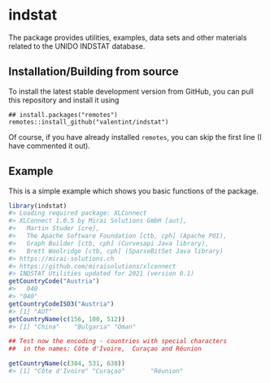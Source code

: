 
<!-- README.md is generated from README.Rmd. Please edit that file -->

# indstat

The package provides utilities, examples, data sets and other materials
related to the UNIDO INDSTAT database.

## Installation/Building from source

To install the latest stable development version from GitHub, you can
pull this repository and install it using

    ## install.packages("remotes")
    remotes::install_github("valentint/indstat")

Of course, if you have already installed `remotes`, you can skip the
first line (I have commented it out).

## Example

This is a simple example which shows you basic functions of the package.

``` r
library(indstat)
#> Loading required package: XLConnect
#> XLConnect 1.0.5 by Mirai Solutions GmbH [aut],
#>   Martin Studer [cre],
#>   The Apache Software Foundation [ctb, cph] (Apache POI),
#>   Graph Builder [ctb, cph] (Curvesapi Java library),
#>   Brett Woolridge [ctb, cph] (SparseBitSet Java library)
#> https://mirai-solutions.ch
#> https://github.com/miraisolutions/xlconnect
#> INDSTAT Utilities updated for 2021 (version 0.1)
getCountryCode("Austria")
#>   040 
#> "040"
getCountryCodeISO3("Austria")
#> [1] "AUT"
getCountryName(c(156, 100, 512))
#> [1] "China"    "Bulgaria" "Oman"

## Test now the encoding - countries with special characters 
##  in the names: Côte d'Ivoire,  Curaçao and Réunion

getCountryName(c(384, 531, 638))
#> [1] "Côte d'Ivoire" "Curaçao"       "Réunion"
```
